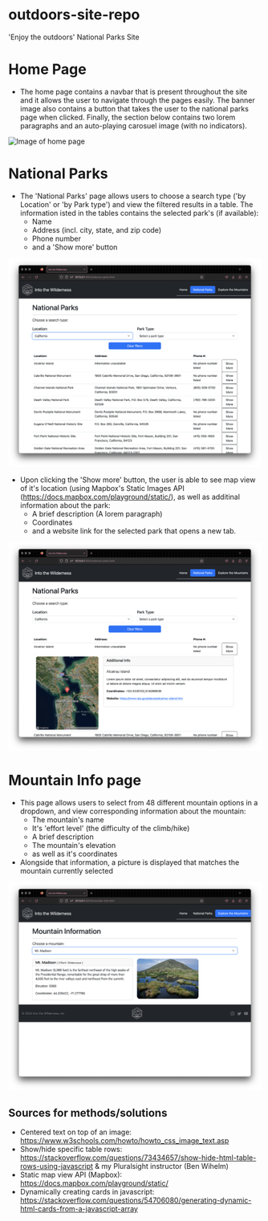 # outdoors-site-repo
'Enjoy the outdoors' National Parks Site

# Home Page
- The home page contains a navbar that is present throughout the site and it allows the user to navigate through the pages easily. The banner image also contains a button that takes the user to the national parks page when clicked. Finally, the section below contains two lorem paragraphs and an auto-playing carosuel image (with no indicators).

![Image of home page](./outdoor-site-homepage.png)

# National Parks

  - The 'National Parks' page allows users to choose a search type ('by Location' or 'by Park type') and view the filtered results in a table. The information isted in the tables contains the selected park's (if available): 
    - Name
    - Address (incl. city, state, and zip code)
    - Phone number
    - and a 'Show more' button

![Image of National Parks page](./outdoor-site-nationalparks-1.png)

  - Upon clicking the 'Show more' button, the user is able to see map view of it's location (using Mapbox's Static Images API (https://docs.mapbox.com/playground/static/), as well as additinal information about the park:
    - A brief description (A lorem paragraph) 
    - Coordinates
    - and a website link for the selected park that opens a new tab.

![Image of additional info on National Parks page](./outdoor-site-nationalparks-2.png)

# Mountain Info page

  - This page allows users to select from 48 different mountain options in a dropdown, and view corresponding information about the mountain:
    - The mountain's name
    - It's 'effort level' (the difficulty of the climb/hike)
    - A brief description
    - The mountain's elevation
    - as well as it's coordinates
  - Alongside that information, a picture is displayed that matches the mountain currently selected

![Image of Mountain Info page](./outdoor-site-mountaininfo.png)

## Sources for methods/solutions
- Centered text on top of an image: https://www.w3schools.com/howto/howto_css_image_text.asp 
- Show/hide specific table rows: https://stackoverflow.com/questions/73434657/show-hide-html-table-rows-using-javascript & my Pluralsight instructor (Ben Wihelm)
- Static map view API (Mapbox): https://docs.mapbox.com/playground/static/
- Dynamically creating cards in javascript: https://stackoverflow.com/questions/54706080/generating-dynamic-html-cards-from-a-javascript-array

